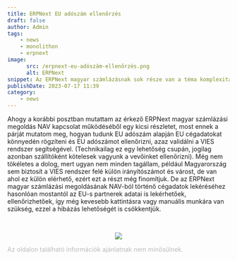 ```yaml
---
title: ERPNext EU adószám ellenőrzés
draft: false
author: Admin
tags:
    - news
    - monolithon
    - erpnext
image:
      src: /erpnext-eu-adószám-ellenőrzés.png
      alt: ERPNext
snippet: Az ERPNext magyar számlázásnak sok része van a téma komplexitásából adódóan. EU partner esetén az EU adószám ellenőrzése kulcskérdés.
publishDate: 2023-07-17 11:39
category:
    - news
---
```


<p>Ahogy a korábbi posztban mutattam az érkező ERPNext magyar számlázási megoldás NAV kapcsolat működéséből egy kicsi részletet, most ennek a párját mutatom meg, hogyan tudunk EU adószám alapján EU cégadatokat könnyedén rögzíteni és EU adószámot ellenőrizni, azaz validálni a VIES rendszer segítségével. (Technikailag ez egy lehetőség csupán, jogilag azonban szállítóként kötelesek vagyunk a vevőinket ellenőrizni). Még nem tökéletes a dolog, mert ugyan nem minden tagállam, például Magyarország sem biztosít a VIES rendszer felé külön irányítószámot és várost, de van ahol ez külön elérhető, ezért ezt a részt még finomítjuk. De az ERPNext magyar számlázási megoldásának NAV-ból történő cégadatok lekéréséhez hasonlóan mostantól az EU-s partnerek adatai is lekérhetőek, ellenőrizhetőek, így még kevesebb kattintásra vagy manuális munkára van szükség, ezzel a hibázás lehetőségét is csökkentjük. </p><p><br></p><p style="text-align: center;"><img src="/GaTn0ke.gif"></p>

<p><span style="color: rgb(187, 187, 187);">Az oldalon található információk ajánlatnak nem minősülnek. </span></p>

